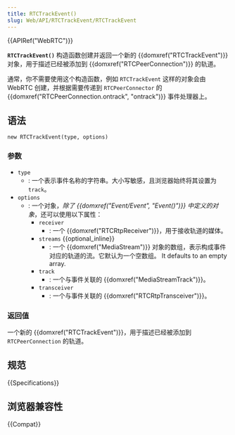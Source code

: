 ```yaml
---
title: RTCTrackEvent()
slug: Web/API/RTCTrackEvent/RTCTrackEvent
---
```


{{APIRef("WebRTC")}}

**`RTCTrackEvent()`** 构造函数创建并返回一个新的 {{domxref("RTCTrackEvent")}} 对象，用于描述已经被添加到 {{domxref("RTCPeerConnection")}} 的轨道。

通常，你不需要使用这个构造函数，例如 `RTCTrackEvent` 这样的对象会由 WebRTC 创建，并根据需要传递到 `RTCPeerConnector` 的 {{domxref("RTCPeerConnection.ontrack", "ontrack")}} 事件处理器上。

## 语法

```
new RTCTrackEvent(type, options)
```

### 参数

- `type`
  - :  一个表示事件名称的字符串。大小写敏感，且浏览器始终将其设置为 `track`。
- `options`
  - : 一个对象，_除了 {{domxref("Event/Event", "Event()")}} 中定义的对象_，还可以使用以下属性：
    - `receiver`
      - : 一个 {{domxref("RTCRtpReceiver")}}，用于接收轨道的媒体。
    - `streams` {{optional_inline}}
      - : 一个 {{domxref("MediaStream")}} 对象的数组，表示构成事件对应的轨道的流。它默认为一个空数组。
        It defaults to an empty array.
    - `track`
      - : 一个与事件关联的 {{domxref("MediaStreamTrack")}}。
    - `transceiver`
      - : 一个与事件关联的 {{domxref("RTCRtpTransceiver")}}。

### 返回值

一个新的 {{domxref("RTCTrackEvent")}}，用于描述已经被添加到 `RTCPeerConnection` 的轨道。

## 规范

{{Specifications}}

## 浏览器兼容性

{{Compat}}
